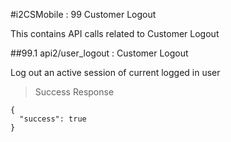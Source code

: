 #i2CSMobile : 99 Customer Logout

This contains API calls related to Customer Logout 

##99.1 api2/user_logout : Customer Logout

Log out an active session of current logged in user


> Success Response
```
{
  "success": true
}
```
